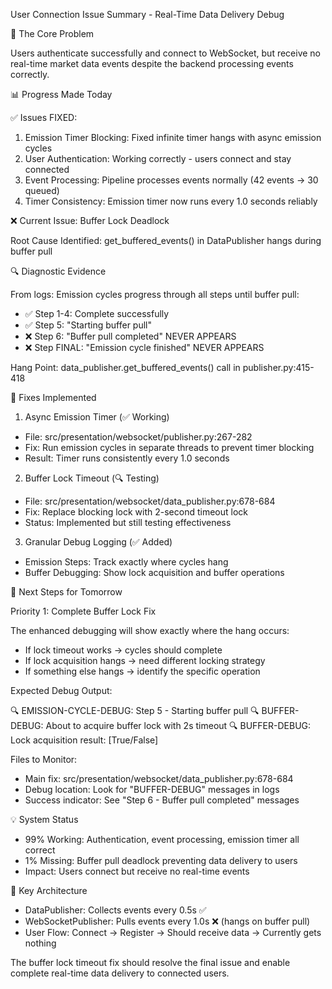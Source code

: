 User Connection Issue Summary - Real-Time Data Delivery Debug

  🎯 The Core Problem

  Users authenticate successfully and connect to WebSocket, but receive no real-time market data events despite the backend processing events correctly.

  📊 Progress Made Today

  ✅ Issues FIXED:

  1. Emission Timer Blocking: Fixed infinite timer hangs with async emission cycles
  2. User Authentication: Working correctly - users connect and stay connected
  3. Event Processing: Pipeline processes events normally (42 events → 30 queued)
  4. Timer Consistency: Emission timer now runs every 1.0 seconds reliably

  ❌ Current Issue: Buffer Lock Deadlock

  Root Cause Identified: get_buffered_events() in DataPublisher hangs during buffer pull

  🔍 Diagnostic Evidence

  From logs: Emission cycles progress through all steps until buffer pull:
  - ✅ Step 1-4: Complete successfully
  - ✅ Step 5: "Starting buffer pull"
  - ❌ Step 6: "Buffer pull completed" NEVER APPEARS
  - ❌ Step FINAL: "Emission cycle finished" NEVER APPEARS

  Hang Point: data_publisher.get_buffered_events() call in publisher.py:415-418

  🔧 Fixes Implemented

  1. Async Emission Timer (✅ Working)

  - File: src/presentation/websocket/publisher.py:267-282
  - Fix: Run emission cycles in separate threads to prevent timer blocking
  - Result: Timer runs consistently every 1.0 seconds

  2. Buffer Lock Timeout (🔍 Testing)

  - File: src/presentation/websocket/data_publisher.py:678-684
  - Fix: Replace blocking lock with 2-second timeout lock
  - Status: Implemented but still testing effectiveness

  3. Granular Debug Logging (✅ Added)

  - Emission Steps: Track exactly where cycles hang
  - Buffer Debugging: Show lock acquisition and buffer operations

  🎯 Next Steps for Tomorrow

  Priority 1: Complete Buffer Lock Fix

  The enhanced debugging will show exactly where the hang occurs:
  - If lock timeout works → cycles should complete
  - If lock acquisition hangs → need different locking strategy
  - If something else hangs → identify the specific operation

  Expected Debug Output:

  🔍 EMISSION-CYCLE-DEBUG: Step 5 - Starting buffer pull
  🔍 BUFFER-DEBUG: About to acquire buffer lock with 2s timeout
  🔍 BUFFER-DEBUG: Lock acquisition result: [True/False]

  Files to Monitor:

  - Main fix: src/presentation/websocket/data_publisher.py:678-684
  - Debug location: Look for "BUFFER-DEBUG" messages in logs
  - Success indicator: See "Step 6 - Buffer pull completed" messages

  💡 System Status

  - 99% Working: Authentication, event processing, emission timer all correct
  - 1% Missing: Buffer pull deadlock preventing data delivery to users
  - Impact: Users connect but receive no real-time events

  🔗 Key Architecture

  - DataPublisher: Collects events every 0.5s ✅
  - WebSocketPublisher: Pulls events every 1.0s ❌ (hangs on buffer pull)
  - User Flow: Connect → Register → Should receive data → Currently gets nothing

  The buffer lock timeout fix should resolve the final issue and enable complete real-time data delivery to connected users.